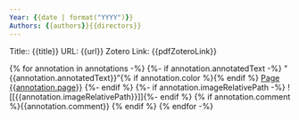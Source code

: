 ```yaml
---
Year: {{date | format("YYYY")}}
Authors: {{authors}}{{directors}}
---
```


Title:: {{title}}
URL: {{url}}
Zotero Link: {{pdfZoteroLink}}

{% for annotation in annotations -%} 
    {%- if annotation.annotatedText -%}
	"{{annotation.annotatedText}}”{% if annotation.color %}{% endif %} [Page {{annotation.page}}](zotero://open-pdf/library/items/{{annotation.attachment.itemKey}}?page={{annotation.page}}&annotation={{annotation.id}}) 
    {%- endif %} 
    {%- if annotation.imageRelativePath -%}
    ![[{{annotation.imageRelativePath}}]]{%- endif %} 
{% if annotation.comment %}{{annotation.comment}}
{% endif %} 
{% endfor -%}